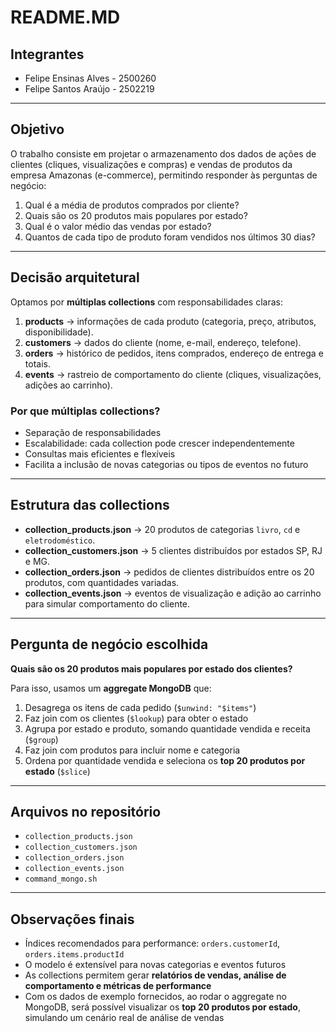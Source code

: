 # README.MD

## Integrantes
- Felipe Ensinas Alves - 2500260
- Felipe Santos Araújo - 2502219

---

## Objetivo

O trabalho consiste em projetar o armazenamento dos dados de ações de clientes (cliques, visualizações e compras) e vendas de produtos da empresa Amazonas (e-commerce), permitindo responder às perguntas de negócio:  

1. Qual é a média de produtos comprados por cliente?  
2. Quais são os 20 produtos mais populares por estado?  
3. Qual é o valor médio das vendas por estado?  
4. Quantos de cada tipo de produto foram vendidos nos últimos 30 dias?  

---

## Decisão arquitetural

Optamos por **múltiplas collections** com responsabilidades claras:

1. **products** → informações de cada produto (categoria, preço, atributos, disponibilidade).  
2. **customers** → dados do cliente (nome, e-mail, endereço, telefone).  
3. **orders** → histórico de pedidos, itens comprados, endereço de entrega e totais.  
4. **events** → rastreio de comportamento do cliente (cliques, visualizações, adições ao carrinho).  

### Por que múltiplas collections?

- Separação de responsabilidades  
- Escalabilidade: cada collection pode crescer independentemente  
- Consultas mais eficientes e flexíveis  
- Facilita a inclusão de novas categorias ou tipos de eventos no futuro  

---

## Estrutura das collections

- **collection_products.json** → 20 produtos de categorias `livro`, `cd` e `eletrodoméstico`.  
- **collection_customers.json** → 5 clientes distribuídos por estados SP, RJ e MG.  
- **collection_orders.json** → pedidos de clientes distribuídos entre os 20 produtos, com quantidades variadas.  
- **collection_events.json** → eventos de visualização e adição ao carrinho para simular comportamento do cliente.  

---

## Pergunta de negócio escolhida

**Quais são os 20 produtos mais populares por estado dos clientes?**  

Para isso, usamos um **aggregate MongoDB** que:

1. Desagrega os itens de cada pedido (`$unwind: "$items"`)  
2. Faz join com os clientes (`$lookup`) para obter o estado  
3. Agrupa por estado e produto, somando quantidade vendida e receita (`$group`)  
4. Faz join com produtos para incluir nome e categoria  
5. Ordena por quantidade vendida e seleciona os **top 20 produtos por estado** (`$slice`)  

---

## Arquivos no repositório

- `collection_products.json`  
- `collection_customers.json`  
- `collection_orders.json`  
- `collection_events.json`  
- `command_mongo.sh`  

---

## Observações finais

- Índices recomendados para performance: `orders.customerId`, `orders.items.productId`  
- O modelo é extensível para novas categorias e eventos futuros  
- As collections permitem gerar **relatórios de vendas, análise de comportamento e métricas de performance**  
- Com os dados de exemplo fornecidos, ao rodar o aggregate no MongoDB, será possível visualizar os **top 20 produtos por estado**, simulando um cenário real de análise de vendas
